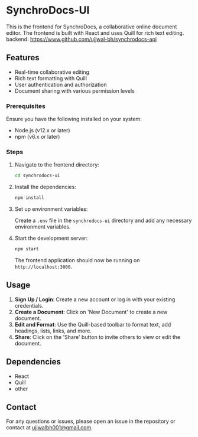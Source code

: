 # SynchroDocs-UI

This is the frontend for SynchroDocs, a collaborative online document editor. The frontend is built with React and uses Quill for rich text editing.
backend: https://www.github.com/ujjwal-bh/synchrodocs-api

## Features

- Real-time collaborative editing
- Rich text formatting with Quill
- User authentication and authorization
- Document sharing with various permission levels


### Prerequisites

Ensure you have the following installed on your system:

- Node.js (v12.x or later)
- npm (v6.x or later)

### Steps

1. Navigate to the frontend directory:

    ```bash
    cd synchrodocs-ui
    ```

2. Install the dependencies:

    ```bash
    npm install
    ```

3. Set up environment variables:

    Create a `.env` file in the `synchrodocs-ui` directory and add any necessary environment variables.

4. Start the development server:

    ```bash
    npm start
    ```

    The frontend application should now be running on `http://localhost:3000`.

## Usage

1. **Sign Up / Login**: Create a new account or log in with your existing credentials.
2. **Create a Document**: Click on 'New Document' to create a new document.
3. **Edit and Format**: Use the Quill-based toolbar to format text, add headings, lists, links, and more.
4. **Share**: Click on the 'Share' button to invite others to view or edit the document.

## Dependencies

- React
- Quill
- other

## Contact

For any questions or issues, please open an issue in the repository or contact at ujjwalbh001@gmail.com.
